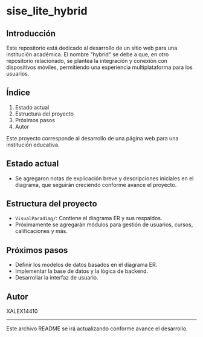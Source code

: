 # sise_lite_hybrid

## Introducción
Este repositorio está dedicado al desarrollo de un sitio web para una institución académica. El nombre "hybrid" se debe a que, en otro repositorio relacionado, se plantea la integración y conexión con dispositivos móviles, permitiendo una experiencia multiplataforma para los usuarios.

## Índice
1. Estado actual
2. Estructura del proyecto
3. Próximos pasos
4. Autor

Este proyecto corresponde al desarrollo de una página web para una institución educativa.

## Estado actual
- Se agregaron notas de explicación breve y descripciones iniciales en el diagrama, que seguirán creciendo conforme avance el proyecto.

## Estructura del proyecto
- `VisualParadimg/`: Contiene el diagrama ER y sus respaldos.
- Próximamente se agregarán módulos para gestión de usuarios, cursos, calificaciones y más.

## Próximos pasos
- Definir los modelos de datos basados en el diagrama ER.
- Implementar la base de datos y la lógica de backend.
- Desarrollar la interfaz de usuario.

## Autor
XALEX14410

---
Este archivo README se irá actualizando conforme avance el desarrollo.